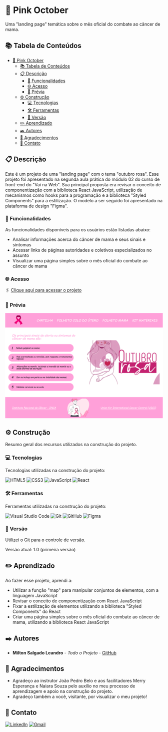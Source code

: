 # 🌷 Pink October

Uma "landing page" temática sobre o mês oficial do combate ao câncer de mama.

## 📚 Tabela de Conteúdos

- [🌷 Pink October](#-pink-october)
  - [📚 Tabela de Conteúdos](#-tabela-de-conteúdos)
  - [📋 Descrição](#-descrição)
    - [🚀 Funcionalidades](#-funcionalidades)
    - [🌐 Acesso](#-acesso)
    - [📸 Prévia](#-prévia)
  - [⚙️ Construção](#️-construção)
    - [💻 Tecnologias](#-tecnologias)
    - [🛠️ Ferramentas](#️-ferramentas)
    - [📌 Versão](#-versão)
  - [✏️ Aprendizado](#️-aprendizado)
  - [✒️ Autores](#️-autores)
  - [🎁 Agradecimentos](#-agradecimentos)
  - [📨 Contato](#-contato)

## 📋 Descrição

Este é um projeto de uma "landing page" com o tema "outubro rosa".
Esse projeto foi apresentado na segunda aula prática do módulo 02 do curso de front-end do "Vai na Web". Sua principal proposta era revisar o conceito de componentização com a biblioteca React JavaScript, utilização de mecanismos como hooks para a programação e a biblioteca "Styled Components" para a estilização.
O modelo a ser seguido foi apresentado na plataforma de design "Figma".

### 🚀 Funcionalidades

As funcionalidades disponíveis para os usuários estão listadas abaixo:

- Analisar informações acerca do câncer de mama e seus sinais e sintomas
- Acessar links de páginas autoridades e coletivos especializados no assunto
- Visualizar uma página simples sobre o mês oficial do combate ao câncer de mama

### 🌐 Acesso

🖇️ [Clique aqui para acessar o projeto](https://milton-salgado.github.io/pink-october/)

### 📸 Prévia
<div align="center">
  <img src="./assets/../src/assets/images/desktop-index.png">
</div>


## ⚙️ Construção

Resumo geral dos recursos utilizados na construção do projeto.

### 💻 Tecnologias

Tecnologias utilizadas na construção do projeto:

![HTML5](https://img.shields.io/badge/html5-%23E34F26.svg?style=for-the-badge&logo=html5&logoColor=white)
![CSS3](https://img.shields.io/badge/css3-%231572B6.svg?style=for-the-badge&logo=css3&logoColor=white)
![JavaScript](https://img.shields.io/badge/javascript-%23323330.svg?style=for-the-badge&logo=javascript&logoColor=%23F7DF1E)
![React](https://img.shields.io/badge/react-%2320232a.svg?style=for-the-badge&logo=react&logoColor=%2361DAFB)

### 🛠️ Ferramentas

Ferramentas utilizadas na construção do projeto:

![Visual Studio Code](https://img.shields.io/badge/Visual%20Studio%20Code-0078d7.svg?style=for-the-badge&logo=visual-studio-code&logoColor=white)
![Git](https://img.shields.io/badge/git-%23F05033.svg?style=for-the-badge&logo=git&logoColor=white)
![GitHub](https://img.shields.io/badge/github-%23121011.svg?style=for-the-badge&logo=github&logoColor=white)
![Figma](https://img.shields.io/badge/figma-%23F24E1E.svg?style=for-the-badge&logo=figma&logoColor=white)

### 📌 Versão

Utilizei o Git para o controle de versão. 

Versão atual: 1.0 (primeira versão)

## ✏️ Aprendizado

Ao fazer esse projeto, aprendi a:

- Utilizar a função "map" para manipular conjuntos de elementos, com a linguagem JavaScript
- Revisar o conceito de componentização com React JavaScript
- Fixar a estilização de elementos utilizando a biblioteca "Styled Components" do React
- Criar uma página simples sobre o mês oficial do combate ao câncer de mama, utilizando a biblioteca React JavaScript

## ✒️ Autores

* **Milton Salgado Leandro** - *Todo o Projeto* - [GitHub](https://github.com/milton-salgado)

## 🎁 Agradecimentos

* Agradeço ao instrutor João Pedro Belo e aos facilitadores Merry Esperança e Naiara Souza pelo auxílio no meu processo de aprendizagem e apoio na construção do projeto.
* Agradeço também a você, visitante, por visualizar o meu projeto!

## 📨 Contato

[![LinkedIn](https://img.shields.io/badge/linkedin-%230077B5.svg?style=for-the-badge&logo=linkedin&logoColor=white)](www.linkedin.com/in/milton-salgado-leandro)
[![Gmail](https://img.shields.io/badge/Gmail-D14836?style=for-the-badge&logo=gmail&logoColor=white)](mailto:miltonsalgadoleandro@gmail.com)